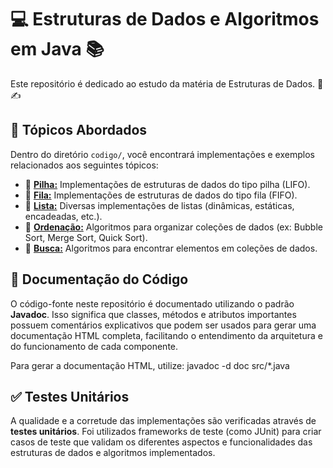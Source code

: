 # 💻 Estruturas de Dados e Algoritmos em Java 📚

Este repositório é dedicado ao estudo da matéria de Estruturas de Dados. 📓✍️

## 📌 Tópicos Abordados

Dentro do diretório `codigo/`, você encontrará implementações e exemplos relacionados aos seguintes tópicos:

* 📁 [**Pilha:**](./codigo/pilha/) Implementações de estruturas de dados do tipo pilha (LIFO).
* 📁 [**Fila:**](./codigo/fila/) Implementações de estruturas de dados do tipo fila (FIFO).
* 📁 [**Lista:**](./codigo/lista/) Diversas implementações de listas (dinâmicas, estáticas, encadeadas, etc.).
* 📁 [**Ordenação:**](./codigo/ordenacao) Algoritmos para organizar coleções de dados (ex: Bubble Sort, Merge Sort, Quick Sort).
* 📁 [**Busca:**](./codigo/busca) Algoritmos para encontrar elementos em coleções de dados.

## 📄 Documentação do Código

O código-fonte neste repositório é documentado utilizando o padrão **Javadoc**. Isso significa que classes, métodos e atributos importantes possuem comentários explicativos que podem ser usados para gerar uma documentação HTML completa, facilitando o entendimento da arquitetura e do funcionamento de cada componente.

Para gerar a documentação HTML, utilize: javadoc -d doc src/*.java

## ✅ Testes Unitários

A qualidade e a corretude das implementações são verificadas através de **testes unitários**. Foi utilizados frameworks de teste (como JUnit) para criar casos de teste que validam os diferentes aspectos e funcionalidades das estruturas de dados e algoritmos implementados.
